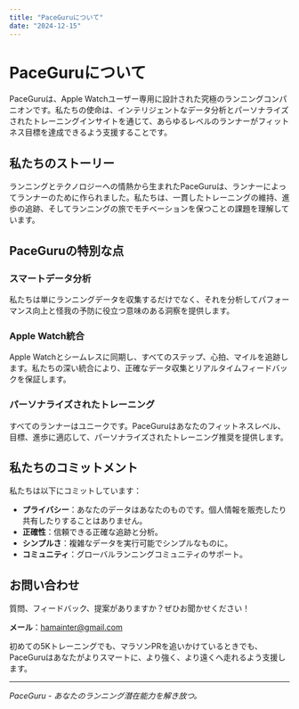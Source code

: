 ```yaml
---
title: "PaceGuruについて"
date: "2024-12-15"
---
```


# PaceGuruについて

PaceGuruは、Apple Watchユーザー専用に設計された究極のランニングコンパニオンです。私たちの使命は、インテリジェントなデータ分析とパーソナライズされたトレーニングインサイトを通じて、あらゆるレベルのランナーがフィットネス目標を達成できるよう支援することです。

## 私たちのストーリー

ランニングとテクノロジーへの情熱から生まれたPaceGuruは、ランナーによってランナーのために作られました。私たちは、一貫したトレーニングの維持、進歩の追跡、そしてランニングの旅でモチベーションを保つことの課題を理解しています。

## PaceGuruの特別な点

### スマートデータ分析
私たちは単にランニングデータを収集するだけでなく、それを分析してパフォーマンス向上と怪我の予防に役立つ意味のある洞察を提供します。

### Apple Watch統合
Apple Watchとシームレスに同期し、すべてのステップ、心拍、マイルを追跡します。私たちの深い統合により、正確なデータ収集とリアルタイムフィードバックを保証します。

### パーソナライズされたトレーニング
すべてのランナーはユニークです。PaceGuruはあなたのフィットネスレベル、目標、進歩に適応して、パーソナライズされたトレーニング推奨を提供します。

## 私たちのコミットメント

私たちは以下にコミットしています：
- **プライバシー**：あなたのデータはあなたのものです。個人情報を販売したり共有したりすることはありません。
- **正確性**：信頼できる正確な追跡と分析。
- **シンプルさ**：複雑なデータを実行可能でシンプルなものに。
- **コミュニティ**：グローバルランニングコミュニティのサポート。

## お問い合わせ

質問、フィードバック、提案がありますか？ぜひお聞かせください！

**メール**：hamainter@gmail.com

初めての5Kトレーニングでも、マラソンPRを追いかけているときでも、PaceGuruはあなたがよりスマートに、より強く、より遠くへ走れるよう支援します。

---

*PaceGuru - あなたのランニング潜在能力を解き放つ。*
